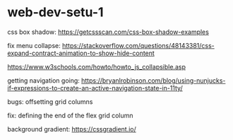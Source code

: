 # web-dev-setu-1

css box shadow:
https://getcssscan.com/css-box-shadow-examples

fix menu collapse: https://stackoverflow.com/questions/48143381/css-expand-contract-animation-to-show-hide-content

https://www.w3schools.com/howto/howto_js_collapsible.asp

getting navigation going:
https://bryanlrobinson.com/blog/using-nunjucks-if-expressions-to-create-an-active-navigation-state-in-11ty/

bugs:
offsetting grid columns

fix: defining the end of the flex grid column

background gradient:
https://cssgradient.io/
